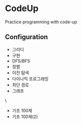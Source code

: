 # CodeUp
Practice programming with code-up

## Configuration
- 그리디
- 구현
- DFS/BFS
- 정렬
- 이진 탐색
- 다이나믹 프로그래밍
- 최단 경로
- 그래프

\
- 기초 100제
- 기초 100제(2)
